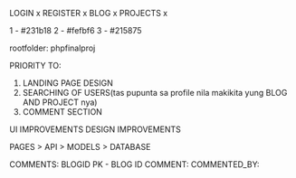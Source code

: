 LOGIN    x
REGISTER  x
BLOG  x
PROJECTS x


1 - #231b18
2 - #fefbf6
3 - #215875

rootfolder: phpfinalproj

PRIORITY TO:
1. LANDING PAGE DESIGN
2. SEARCHING OF USERS(tas pupunta sa profile nila makikita yung BLOG AND PROJECT nya)
3. COMMENT SECTION



UI IMPROVEMENTS
DESIGN IMPROVEMENTS



PAGES > API > MODELS > DATABASE


COMMENTS:
BLOGID
PK - BLOG ID
COMMENT:
COMMENTED_BY:
